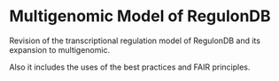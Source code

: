 # Multigenomic Model of RegulonDB

Revision of the transcriptional regulation model of RegulonDB and its expansion to multigenomic.

Also it includes the uses of the best practices and FAIR principles.







